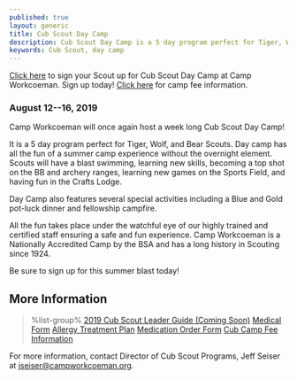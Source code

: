 ```yaml
---
published: true
layout: generic
title: Cub Scout Day Camp
description: Cub Scout Day Camp is a 5 day program perfect for Tiger, Wolf, and Bear Scouts. Day camp has all the fun of a summer camp experience without the overnight element.
keywords: Cub Scout, day camp
---
```


<div class="alert alert-info">
<a href="{{ site.url }}/cub-scouts/register/">Click here</a> to sign your Scout up for Cub Scout Day Camp at Camp Workcoeman. Sign up today! <a href="{{ site.url }}/cub-scouts/fees/">Click here</a> for camp fee information.
</div>

### August 12--16, 2019

Camp Workcoeman will once again host a week long Cub Scout Day Camp!

It is a 5 day program perfect for Tiger, Wolf, and Bear Scouts. Day camp has
all the fun of a summer camp experience without the overnight element. Scouts
will have a blast swimming, learning new skills, becoming a top shot on the BB
and archery ranges, learning new games on the Sports Field, and having fun in
the Crafts Lodge.

Day Camp also features several special activities including a Blue and Gold
pot-luck dinner and fellowship campfire.

All the fun takes place under the watchful eye of our highly trained and
certified staff ensuring a safe and fun experience. Camp Workcoeman is a
Nationally Accredited Camp by the BSA and has a long history in Scouting since
1924.

Be sure to sign up for this summer blast today!

## More Information

> %list-group%
> <a href="{{ site.url }}/pdf/2018/2018-cub-leader-guide.pdf" class="list-group-item">2019 Cub Scout Leader Guide (Coming Soon)</a>
> <a href="{{ site.url }}/pdf/2015/health-form.pdf" class="list-group-item">Medical Form</a>
> <a href="{{ site.url }}/pdf/2014/2011_Med-AllergeyTreatment.pdf" class="list-group-item">Allergy Treatment Plan</a>
> <a href="{{ site.url }}/pdf/2015/med-admin.pdf" class="list-group-item">Medication Order Form</a>
> <a href="{{ site.url }}/cub-scouts/fees/" class="list-group-item">Cub Camp Fee Information</a>

For more information, contact Director of Cub Scout Programs, Jeff Seiser at
[jseiser@campworkcoeman.org](mailto:jseiser@campworkcoeman.org).
